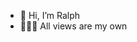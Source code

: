 - 👋 Hi, I’m Ralph
- 👱🏼‍♂️ All views are my own


<!---
ralphmr/ralphmr is a ✨ special ✨ repository because its `README.md` (this file) appears on your GitHub profile.
You can click the Preview link to take a look at your changes.
--->
